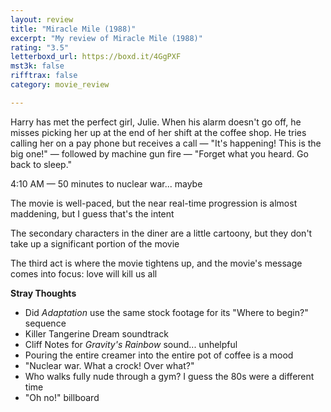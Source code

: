 ```yaml
---
layout: review
title: "Miracle Mile (1988)"
excerpt: "My review of Miracle Mile (1988)"
rating: "3.5"
letterboxd_url: https://boxd.it/4GgPXF
mst3k: false
rifftrax: false
category: movie_review

---
```


Harry has met the perfect girl, Julie. When his alarm doesn't go off, he misses picking her up at the end of her shift at the coffee shop. He tries calling her on a pay phone but receives a call — "It's happening! This is the big one!" — followed by machine gun fire — "Forget what you heard. Go back to sleep."

4:10 AM — 50 minutes to nuclear war... maybe

The movie is well-paced, but the near real-time progression is almost maddening, but I guess that's the intent

The secondary characters in the diner are a little cartoony, but they don't take up a significant portion of the movie

The third act is where the movie tightens up, and the movie's message comes into focus: love will kill us all

<b>Stray Thoughts</b>
* Did <i>Adaptation </i>use the same stock footage for its "Where to begin?" sequence
* Killer Tangerine Dream soundtrack
* Cliff Notes for <i>Gravity's Rainbow</i> sound... unhelpful 
* Pouring the entire creamer into the entire pot of coffee is a mood
* "Nuclear war. What a crock! Over what?"
* Who walks fully nude through a gym? I guess the 80s were a different time
* "Oh no!" billboard
